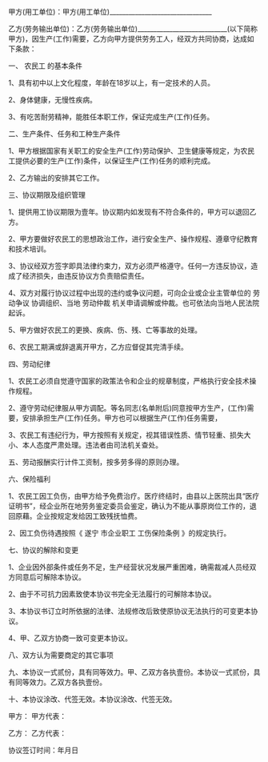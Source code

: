 
 


甲方(用工单位)：甲方(用工单位)________________________________


乙方(劳务输出单位)：乙方(劳务输出单位)____________________________(以下简称甲方)，因生产(工作)需要，乙方向甲方提供劳务工人，经双方共同协商，达成如下条款：


一、
农民工
的基本条件


1、具有初中以上文化程度，年龄在18岁以上，有一定技术的人员。


2、身体健康，无慢性疾病。


3、有吃苦耐劳精神，能胜任本职工作，保证完成生产(工作)任务。


二、生产条件、任务和工种生产条件


1、甲方根据国家有关职工的安全生产(工作)劳动保护、卫生健康等规定，为农民工提供必要的生产(工作)条件，以保证生产(工作)任务的顺利完成。


2、乙方输出的安排其它工作。


三、协议期限及组织管理


1、提供用工协议期限为壹年。协议期内如发现有不符合条件的，甲方可以退回乙方。


2、甲方要做好农民工的思想政治工作，进行安全生产、操作规程、遵章守纪教育和技术培训。


3、协议经双方签字即具法律约束力，双方必须严格遵守。任何一方违反协议，造成了经济损失，由违反协议方负责赔偿责任。


4、双方对履行协议过程中出现的违约或争议问题，可向企业或企业主管单位的
劳动争议
协调组织、当地
劳动仲裁
机关申请调解或仲裁。也可依法向当地人民法院起诉。


5、甲方做好农民工的更换、疾病、伤、残、亡等事故的处理。


6、农民工期满或辞退离开甲方，乙方应督促其完清手续。


四、劳动纪律


1、农民工必须自觉遵守国家的政策法令和企业的规章制度，严格执行安全技术操作规程。


2、遵守劳动纪律服从甲方调配。等名同志(名单附后)同意按甲方生产，(工作)需要，安排承担生产(工作)任务。甲方也可以根据生产(工作)任务需要，


3、农民工有违纪行为，甲方按照有关规定，视其错误性质、情节轻重、损失大小、本人态度严肃处理。违法者由司法机关查处。


五、劳动报酬实行计件工资制，按多劳多得的原则办理。


六、保险福利


1、农民工因工负伤，由甲方给予免费治疗。医疗终结时，由县以上医院出具“医疗证明书”，经企业所在地劳务鉴定委员会鉴定，确认为不能从事原岗位工作的，退回原藉。企业按规定发给因工致残抚恤费。


2、因工负伤待遇按照《
遂宁
市企业职工
工伤保险条例
》的规定执行。


七、协议的解除和变更


1、企业因外部条件或任务不足，生产经营状况发展严重困难，确需裁减人员经双方同意后可解除本协议。


2、由于不可抗力因素致使本协议书完全无法履行的可解除本协议。


3、本协议书订立时所依据的法律、法规修改后致使原协议无法执行的可变更本协议。


4、甲、乙双方协商一致可变更本协议。


八、双方认为需要商定的其它事项


九、本协议一式贰份，具有同等效力。甲、乙双方各执壹份。本协议一式贰份，具有同等效力。乙双方各执壹份。


十、本协议涂改、代签无效。本协议涂改、代签无效。


甲方： 甲方代表：


乙方： 乙方代表：


协议签订时间：年月日
 


 

 
 
 
 
 
  


  
 

  


  


  
 
 
 
 

